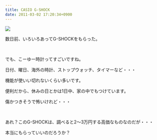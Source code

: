 ```yaml
---
title: CASIO G-SHOCK
date: 2011-03-02 17:20:34+0900
---
```

<img src="https://lh6.googleusercontent.com/_k8x9PZSlKHk/TW34hdJj0hI/AAAAAAAAAfE/0UFm_5Qvitk/s640/DSC03685.JPG" />
<p>数日前、いろいろあってG-SHOCKをもらった。</p><br />
<p>でも、こーゆー時計ってすごいですね。</p>
<p>日付、曜日、海外の時計、ストップウォッチ、タイマーなど・・・</p>
<p>機能が使いい切れないくらい多いです。</p>
<p>便利だから、休みの日とかは1日中、家の中でもつけています。</p>
<p>傷かつきそうで怖いけれど・・・</p>
<br />
<p>あれ？このG-SHOCKは、調べると2～3万円する高価なものなのだが・・・</p>
<p>本当にもらっていいのだろうか？</p>
